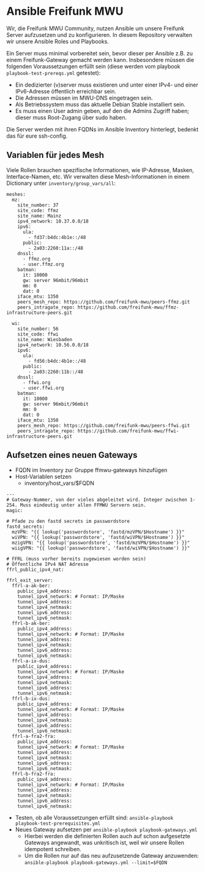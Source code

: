 # Ansible Freifunk MWU

Wir, die Freifunk MWU Community, nutzen Ansible um unsere Freifunk Server aufzusetzen und zu konfigurieren. In
diesem Repository verwalten wir unsere Ansible Roles und Playbooks.

Ein Server muss minimal vorbereitet sein, bevor dieser per Ansible z.B. zu einem Freifunk-Gateway gemacht werden kann. Insbesondere müssen die folgenden Voraussetzungen erfüllt sein (diese werden vom playbook `playbook-test-prereqs.yml` getestet):

- Ein dedizierter (v)server muss existieren und unter einer IPv4- und einer IPv6-Adresse öffentlich erreichbar sein.
- Die Adressen müssen im MWU-DNS eingetragen sein.
- Als Betriebssystem muss das aktuelle Debian Stable installiert sein.
- Es muss einen User admin geben, auf den die Admins Zugriff haben; dieser muss Root-Zugang über sudo haben.

Die Server werden mit ihren FQDNs im Ansible Inventory hinterlegt, bedenkt das für eure ssh-config.

## Variablen für jedes Mesh

Viele Rollen brauchen spezifische Informationen, wie IP-Adresse, Masken, Interface-Namen, etc.
Wir verwalten diese Mesh-Informationen in einem Dictionary unter `inventory/group_vars/all`:

```
meshes:
  mz:
    site_number: 37
    site_code: ffmz
    site_name: Mainz
    ipv4_network: 10.37.0.0/18
    ipv6:
      ula:
        - fd37:b4dc:4b1e::/48
      public:
        - 2a03:2260:11a::/48
    dnssl:
      - ffmz.org
      - user.ffmz.org
    batman:
      it: 10000
      gw: server 96mbit/96mbit
      mm: 0
      dat: 0
    iface_mtu: 1350
    peers_mesh_repo: https://github.com/freifunk-mwu/peers-ffmz.git
    peers_intragate_repo: https://github.com/freifunk-mwu/ffmz-infrastructure-peers.git

  wi:
    site_number: 56
    site_code: ffwi
    site_name: Wiesbaden
    ipv4_network: 10.56.0.0/18
    ipv6:
      ula:
        - fd56:b4dc:4b1e::/48
      public:
        - 2a03:2260:11b::/48
    dnssl:
      - ffwi.org
      - user.ffwi.org
    batman:
      it: 10000
      gw: server 96mbit/96mbit
      mm: 0
      dat: 0
    iface_mtu: 1350
    peers_mesh_repo: https://github.com/freifunk-mwu/peers-ffwi.git
    peers_intragate_repo: https://github.com/freifunk-mwu/ffwi-infrastructure-peers.git
```


## Aufsetzen eines neuen Gateways

- FQDN im Inventory zur Gruppe ffmwu-gateways hinzufügen
- Host-Variablen setzen
  - inventory/host_vars/$FQDN

```
---
# Gateway-Nummer, von der vieles abgeleitet wird. Integer zwischen 1-254. Muss eindeutig unter allen FFMWU Servern sein.
magic: 

# Pfade zu den fastd secrets im passwordstore
fastd_secrets:
  mzVPN: "{{ lookup('passwordstore', 'fastd/mzVPN/$Hostname') }}"
  wiVPN: "{{ lookup('passwordstore', 'fastd/wiVPN/$Hostname') }}"
  mzigVPN: "{{ lookup('passwordstore', 'fastd/mzVPN/$Hostname') }}"
  wiigVPN: "{{ lookup('passwordstore', 'fastd/wiVPN/$Hostname') }}"

# FFRL (muss vorher bereits zugewiesen worden sein)
# Öffentliche IPv4 NAT Adresse
ffrl_public_ipv4_nat:

ffrl_exit_server:
  ffrl-a-ak-ber:
    public_ipv4_address: 
    tunnel_ipv4_network: # Format: IP/Maske
    tunnel_ipv4_address: 
    tunnel_ipv4_netmask: 
    tunnel_ipv6_address: 
    tunnel_ipv6_netmask: 
  ffrl-b-ak-ber:
    public_ipv4_address: 
    tunnel_ipv4_network: # Format: IP/Maske
    tunnel_ipv4_address: 
    tunnel_ipv4_netmask: 
    tunnel_ipv6_address: 
    tunnel_ipv6_netmask: 
  ffrl-a-ix-dus:
    public_ipv4_address: 
    tunnel_ipv4_network: # Format: IP/Maske
    tunnel_ipv4_address: 
    tunnel_ipv4_netmask: 
    tunnel_ipv6_address: 
    tunnel_ipv6_netmask: 
  ffrl-b-ix-dus:
    public_ipv4_address: 
    tunnel_ipv4_network: # Format: IP/Maske
    tunnel_ipv4_address: 
    tunnel_ipv4_netmask: 
    tunnel_ipv6_address: 
    tunnel_ipv6_netmask: 
  ffrl-a-fra2-fra:
    public_ipv4_address: 
    tunnel_ipv4_network: # Format: IP/Maske
    tunnel_ipv4_address: 
    tunnel_ipv4_netmask: 
    tunnel_ipv6_address: 
    tunnel_ipv6_netmask: 
  ffrl-b-fra2-fra:
    public_ipv4_address: 
    tunnel_ipv4_network: # Format: IP/Maske
    tunnel_ipv4_address: 
    tunnel_ipv4_netmask: 
    tunnel_ipv6_address: 
    tunnel_ipv6_netmask: 

```
- Testen, ob alle Voraussetzungen erfüllt sind: `ansible-playbook playbook-test-prerequisites.yml`
- Neues Gateway aufsetzen per `ansible-playbook playbook-gateways.yml`
  - Hierbei werden die definierten Rollen auch auf schon aufgesetzte Gateways angewandt, was unkritisch ist, weil wir unsere Rollen idempotent schreiben.
  - Um die Rollen nur auf das neu aufzusetzende Gateway anzuwenden: `ansible-playbook playbook-gateways.yml --limit=$FQDN`
